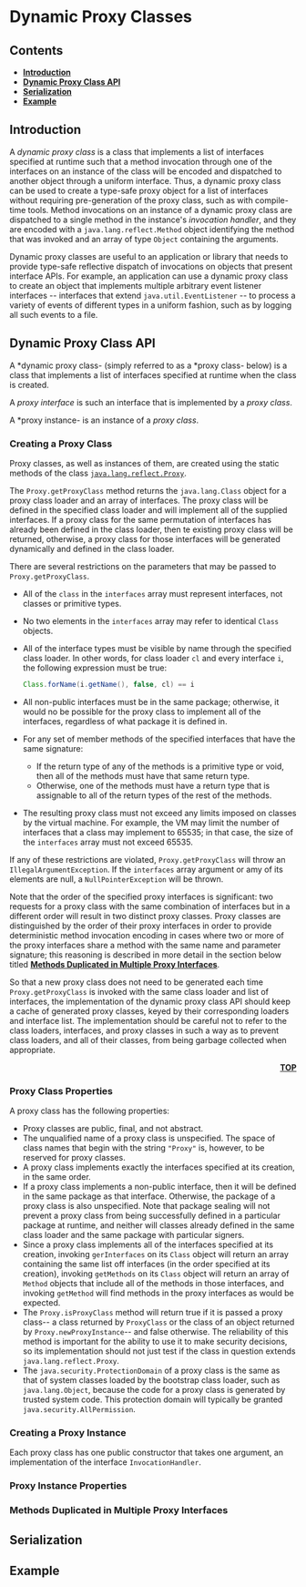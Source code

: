 # Dynamic Proxy Classes

## Contents

- [**Introduction**](#introduction)
- [**Dynamic Proxy Class API**](#dynamic-proxy-class-api)
- [**Serialization**](#serialization)
- [**Example**](#example)

## Introduction

A *dynamic proxy class* is a class that implements a list of interfaces specified at runtime such that a method invocation through one of the interfaces on an instance of the class will be encoded and dispatched to another object through a uniform interface. Thus, a dynamic proxy class can be used to create a type-safe proxy object for a list of interfaces without requiring pre-generation of the proxy class, such as with compile-time tools. Method invocations on an instance of a dynamic proxy class are dispatched to a single method in the instance's *invocation handler*, and they are encoded with a `java.lang.reflect.Method` object identifying the method that was invoked and an array of type `Object` containing the arguments.

Dynamic proxy classes are useful to an application or library that needs to provide type-safe reflective dispatch of invocations on objects that present interface APIs. For example, an application can use a dynamic proxy class to create an object that implements multiple arbitrary event listener interfaces -- interfaces that extend `java.util.EventListener` -- to process a variety of events of different types in a uniform fashion, such as by logging all such events to a file.

## Dynamic Proxy Class API

A *dynamic proxy class- (simply referred to as a *proxy class- below) is a class that implements a list of interfaces specified at runtime when the class is created.

A *proxy interface* is such an interface that is implemented by a *proxy class*.

A *proxy instance- is an instance of a *proxy class*.

### **Creating a Proxy Class**

Proxy classes, as well as instances of them, are created using the static methods of the class [`java.lang.reflect.Proxy`](https://docs.oracle.com/javase/8/docs/api/java/lang/reflect/Proxy.html).

The `Proxy.getProxyClass` method returns the `java.lang.Class` object for a proxy class loader and an array of interfaces. The proxy class will be defined in the specified class loader and will implement all of the supplied interfaces. If a proxy class for the same permutation of interfaces has already been defined in the class loader, then te existing proxy class will be returned, otherwise, a proxy class for those interfaces will be generated dynamically and defined in the class loader.

There are several restrictions on the parameters that may be passed to `Proxy.getProxyClass`.

- All of the `class` in the `interfaces` array must represent interfaces, not classes or primitive types.
- No two elements in the `interfaces` array may refer to identical `Class` objects.
- All of the interface types must be visible by name through the specified class loader. In other words, for class loader `cl` and every interface `i`, the following expression must be true:

  ```java
  Class.forName(i.getName(), false, cl) == i
  ```

- All non-public interfaces must be in the same package; otherwise, it would no be possible for the proxy class to implement all of the interfaces, regardless of what package it is defined in.
- For any set of member methods of the specified interfaces that have the same signature:
  - If the return type of any of the methods is a primitive type or void, then all of the methods must have that same return type.
  - Otherwise, one of the methods must have a return type that is assignable to all of the return types of the rest of the methods.
- The resulting proxy class must not exceed any limits imposed on classes by the virtual machine. For example, the VM may limit the number of interfaces that a class may implement to 65535; in that case, the size of the `interfaces` array must not exceed 65535.

If any of these restrictions are violated, `Proxy.getProxyClass` will throw an `IllegalArgumentException`. If the `interfaces` array argument or amy of its elements are null, a `NullPointerException` will be thrown.

Note that the order of the specified proxy interfaces is significant: two requests for a proxy class with the same combination of interfaces but in a different order will result in two distinct proxy classes. Proxy classes are distinguished by the order of their proxy interfaces in order to provide deterministic method invocation encoding in cases where two or more of the proxy interfaces share a method with the same name and parameter signature; this reasoning is described in more detail in the section below titled [**Methods Duplicated in Multiple Proxy Interfaces**](#methods-duplicated-in-multiple-proxy-interfaces).

So that a new proxy class does not need to be generated each time `Proxy.getProxyClass` is invoked with the same class loader and list of interfaces, the implementation of the dynamic proxy class API should keep a cache of generated proxy classes, keyed by their corresponding loaders and interface list. The implementation should be careful not to refer to the class loaders, interfaces, and proxy classes in such a way as to prevent class loaders, and all of their classes, from being garbage collected when appropriate.

<div align="right">
    <b><a href="#contents">TOP</a></b>
</div>

### **Proxy Class Properties**

A proxy class has the following properties:

- Proxy classes are public, final, and not abstract.
- The unqualified name of a proxy class is unspecified. The space of class names that begin with the string `"Proxy"` is, however, to be reserved for proxy classes.
- A proxy class implements exactly the interfaces specified at its creation, in the same order.
- If a proxy class implements a non-public interface, then it will be defined in the same package as that interface. Otherwise, the package of a proxy class is also unspecified. Note that package sealing will not prevent a proxy class from being successfully defined in a particular package at runtime, and neither will classes already defined in the same class loader and the same package with particular signers.
- Since a proxy class implements all of the interfaces specified at its creation, invoking `gerInterfaces` on its `Class` object will return an array containing the same list off interfaces (in the order specified at its creation), invoking `getMethods` on its `Class` object will return an array of `Method` objects that include all of the methods in those interfaces, and invoking `getMethod` will find methods in the proxy interfaces as would be expected.
- The `Proxy.isProxyClass` method will return true if it is passed a proxy class-- a class returned by `ProxyClass` or the class of an object returned by `Proxy.newProxyInstance`-- and false otherwise. The reliability of this method is important for the ability to use it to make security decisions, so its implementation should not just test if the class in question extends `java.lang.reflect.Proxy`.
- The `java.security.ProtectionDomain` of a proxy class is the same as that of system classes loaded by the bootstrap class loader, such as `java.lang.Object`, because the code for a proxy class is generated by trusted system code. This protection domain will typically be granted `java.security.AllPermission`.

### **Creating a Proxy Instance**

Each proxy class has one public constructor that takes one argument, an implementation of the interface `InvocationHandler`.

### **Proxy Instance Properties**

### **Methods Duplicated in Multiple Proxy Interfaces**

## Serialization

## Example